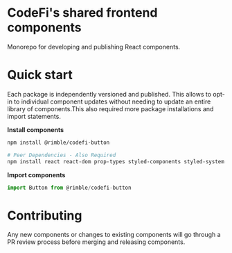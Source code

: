 # CodeFi's shared frontend components

Monorepo for developing and publishing React components.

# Quick start

Each package is independently versioned and published. This allows to opt-in to individual component updates without needing to update an entire library of components.This also required more package installations and import statements.

**Install components**

```bash
npm install @rimble/codefi-button

# Peer Dependencies - Also Required
npm install react react-dom prop-types styled-components styled-system
```

**Import components**

```js
import Button from @rimble/codefi-button
```

# Contributing

Any new components or changes to existing components will go through a PR review process before merging and releasing components.
